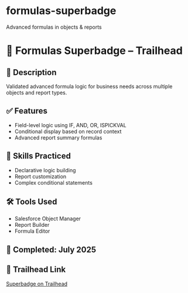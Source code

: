 # formulas-superbadge
Advanced formulas in objects &amp; reports
# 🧠 Formulas Superbadge – Trailhead

## 📘 Description
Validated advanced formula logic for business needs across multiple objects and report types.

## ✅ Features
- Field-level logic using IF, AND, OR, ISPICKVAL
- Conditional display based on record context
- Advanced report summary formulas

## 🧠 Skills Practiced
- Declarative logic building
- Report customization
- Complex conditional statements

## 🛠 Tools Used
- Salesforce Object Manager
- Report Builder
- Formula Editor

## 📅 Completed: July 2025

## 🔗 Trailhead Link  
[Superbadge on Trailhead](https://trailhead.salesforce.com/)
